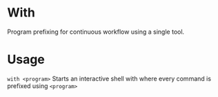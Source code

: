 # With
Program prefixing for continuous workflow using a single tool.

Usage
=====
`with <program>`
Starts an interactive shell with where every command is prefixed using `<program>`
